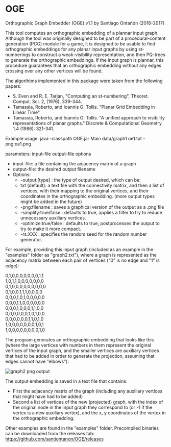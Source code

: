 # OGE
Orthographic Graph Embedder (OGE) v1.1 by Santiago Ontañón (2016-2017)  

This tool computes an orthographic embedding of a plannar input graph. Although the tool was originally designed to be part of a procedural-content generation (PCG) module for a game, it is designed to be usable to find orthographic embeddings for any planar input graphs by using st-numberings to construct a weak-visibility representation, and then PQ-trees to generate the orthographic embeddings. If the input graph is plannar, this procedure guarantees that an orthographic embedding without any edges crossing over any other vertices will be found.  

The algorihtms implemented in this package were taken from the following papers:  
- S. Even and R. E. Tarjan, "Computing an st-numbering", Theoret. Comput. Sci. 2, (1976), 339-344.  
- Tamassia, Roberto, and Ioannis G. Tollis. "Planar Grid Embedding in Linear Time"  
- Tamassia, Roberto, and Ioannis G. Tollis. "A unified approach to visibility representations of planar graphs." Discrete & Computational Geometry 1.4 (1986): 321-341.  

Example usage: java -classpath OGE.jar Main data/graph1 oe1.txt -png:oe1.png  

parameters: input-file output-file options   
- input-file: a file containing the adjacency matrix of a graph  
- output-file: the desired output filename  
- Options:  
  -  -output:[type] : the type of output desired, which can be:  
    - txt (default): a text file with the connectivity matrix, and then a list of vertices, with their mapping to the original vertices, and their coordinates in the orthographic embedding. 
    (more output types might be added in the future)  
  - -png:filename : saves a graphical version of the output as a .png file  
  - -simplify:true/false : defaults to true, applies a filter to try to reduce unnecessary auxiliary vertices.  
  - -optimize:true/false : defaults to true, postprocesses the output to try to make it more compact.  
  - -rs:XXX : specifies the random seed for the random number generator.
  
For example, providing this input graph (included as an example in the "examples" folder as "graph2.txt"), where a graph is represented as the adjacency matrix between each pair of vertices ("0" is no edge and "1" is edge):  

0,1,0,0,0,0,0,0,0,1,1  
1,0,1,1,0,0,0,0,0,0,0  
0,1,0,0,0,0,0,0,0,0,0  
0,1,0,0,1,1,1,0,0,0,0  
0,0,0,1,0,1,0,0,0,0,0  
0,0,0,1,1,0,0,0,0,0,0  
0,0,0,1,0,0,0,1,1,0,0  
0,0,0,0,0,0,1,0,1,0,0  
0,0,0,0,0,0,1,1,0,1,0  
1,0,0,0,0,0,0,0,1,0,1  
1,0,0,0,0,0,0,0,0,1,0  

The program generates an orthographic embedding that looks like this (where the large vertices with numbers in them represent the original vertices of the input graph, and the smaller vertices are auxiliary vertices that had to be added in order to generate the projection, assuming that edges cannot have "elbows"):  

![graph2 png output](https://raw.githubusercontent.com/santiontanon/OGE/master/examples/oe2.png)

The output embedding is saved in a text file that contains:
- First the adjacency matrix of the graph (including any auxiliary vertices that might have had to be added)
- Second a list of vertices of the new (projected) graph, with the index of the original node in the input graph they correspond to (or -1 if the vertex is a new auxiliary vertex), and the x, y coordinates of the vertex in the orthographic embedding.

Other examples are found in the "examples" folder. Precompiled binaries can be downloaded from the releases tab: https://github.com/santiontanon/OGE/releases

